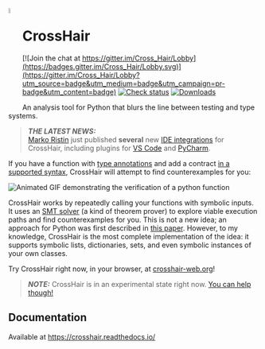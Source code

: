 <img src="doc/source/logo.png" width="5%" align="left">

# CrossHair

[![Join the chat at https://gitter.im/Cross_Hair/Lobby](https://badges.gitter.im/Cross_Hair/Lobby.svg)](https://gitter.im/Cross_Hair/Lobby?utm_source=badge&utm_medium=badge&utm_campaign=pr-badge&utm_content=badge)
[![Check status](https://github.com/pschanely/CrossHair/workflows/Check/badge.svg)](https://github.com/pschanely/CrossHair/actions?query=workflow%3ACheck)
[![Downloads](https://pepy.tech/badge/crosshair-tool)](https://pepy.tech/project/crosshair-tool)

An analysis tool for Python that blurs the line between testing and 
type systems.

> **_THE LATEST NEWS:_**  
[Marko Ristin] just published **several** new [IDE integrations] for CrossHair,
including plugins for [VS Code] and [PyCharm].

[Marko Ristin]: https://github.com/mristin
[IDE integrations]: https://crosshair.readthedocs.io/en/latest/ide_integrations.html
[VS Code]: https://marketplace.visualstudio.com/items?itemName=mristin.crosshair-vscode
[PyCharm]: https://plugins.jetbrains.com/plugin/16266-crosshair-pycharm


If you have a function with
[type annotations](https://www.python.org/dev/peps/pep-0484/) and add a
contract
[in a supported syntax](https://crosshair.readthedocs.io/en/latest/kinds_of_contracts.html),
CrossHair will attempt to find counterexamples for you:

![Animated GIF demonstrating the verification of a python function](doc/source/duplicate_list.gif)

CrossHair works by repeatedly calling your functions with symbolic inputs.
It uses an [SMT solver] (a kind of theorem prover) to explore viable 
execution paths and find counterexamples for you.
This is not a new idea; an approach for Python was first described in
[this paper].
However, to my knowledge, CrossHair is the most complete implementation of 
the idea: it supports symbolic lists, dictionaries, sets, and even symbolic
instances of your own classes.

[SMT solver]: https://en.wikipedia.org/wiki/Satisfiability_modulo_theories
[this paper]: https://hoheinzollern.files.wordpress.com/2008/04/seer1.pdf

Try CrossHair right now, in your browser, at [crosshair-web.org]!

[crosshair-web.org]: https://crosshair-web.org

> **_NOTE:_**  CrossHair is in an experimental state right now.
> [You can help though!]

[You can help though!]: https://crosshair.readthedocs.io/en/latest/how_can_i_help.html

## Documentation
 
Available at https://crosshair.readthedocs.io/
